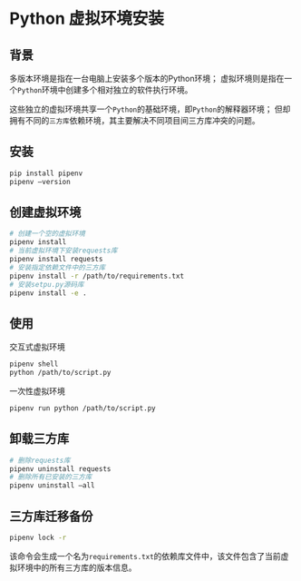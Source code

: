 # Python 虚拟环境安装

## 背景
多版本环境是指在一台电脑上安装多个版本的Python环境；
虚拟环境则是指在一个`Python`环境中创建多个相对独立的软件执行环境。

这些独立的虚拟环境共享一个`Python`的基础环境，即`Python`的解释器环境；
但却拥有不同的`三方库`依赖环境，其主要解决不同项目间三方库冲突的问题。

## 安装
```bash
pip install pipenv
pipenv –version
```

## 创建虚拟环境
```bash
# 创建一个空的虚拟环境
pipenv install
# 当前虚拟环境下安装requests库
pipenv install requests
# 安装指定依赖文件中的三方库
pipenv install -r /path/to/requirements.txt
# 安装setpu.py源码库
pipenv install -e .
```

## 使用
交互式虚拟环境
```bash
pipenv shell
python /path/to/script.py
```
一次性虚拟环境
```bash
pipenv run python /path/to/script.py
```

## 卸载三方库
```bash
# 删除requests库
pipenv uninstall requests
# 删除所有已安装的三方库
pipenv uninstall –all
```

## 三方库迁移备份
```bash
pipenv lock -r
```
该命令会生成一个名为`requirements.txt`的依赖库文件中，该文件包含了当前虚拟环境中的所有三方库的版本信息。